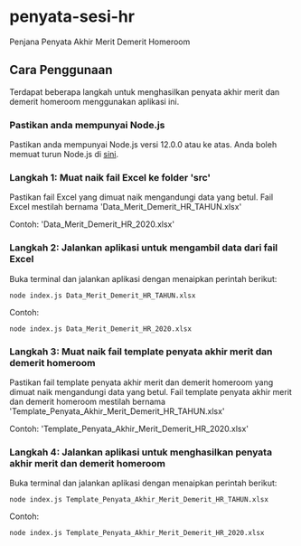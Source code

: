 # penyata-sesi-hr
Penjana Penyata Akhir Merit Demerit Homeroom

## Cara Penggunaan

Terdapat beberapa langkah untuk menghasilkan penyata akhir merit dan demerit homeroom menggunakan aplikasi ini. 

### Pastikan anda mempunyai Node.js

Pastikan anda mempunyai Node.js versi 12.0.0 atau ke atas. Anda boleh memuat turun Node.js di [sini](https://nodejs.org/en/download/).

### Langkah 1: Muat naik fail Excel ke folder 'src'

Pastikan fail Excel yang dimuat naik mengandungi data yang betul. Fail Excel mestilah bernama 'Data_Merit_Demerit_HR_TAHUN.xlsx'

Contoh: 'Data_Merit_Demerit_HR_2020.xlsx'

### Langkah 2: Jalankan aplikasi untuk mengambil data dari fail Excel

Buka terminal dan jalankan aplikasi dengan menaipkan perintah berikut:

```
node index.js Data_Merit_Demerit_HR_TAHUN.xlsx
```

Contoh: 
```
node index.js Data_Merit_Demerit_HR_2020.xlsx
```

### Langkah 3: Muat naik fail template penyata akhir merit dan demerit homeroom

Pastikan fail template penyata akhir merit dan demerit homeroom yang dimuat naik mengandungi data yang betul. Fail template penyata akhir merit dan demerit homeroom mestilah bernama 'Template_Penyata_Akhir_Merit_Demerit_HR_TAHUN.xlsx'

Contoh: 'Template_Penyata_Akhir_Merit_Demerit_HR_2020.xlsx'

### Langkah 4: Jalankan aplikasi untuk menghasilkan penyata akhir merit dan demerit homeroom

Buka terminal dan jalankan aplikasi dengan menaipkan perintah berikut:

```
node index.js Template_Penyata_Akhir_Merit_Demerit_HR_TAHUN.xlsx
```

Contoh: 
```
node index.js Template_Penyata_Akhir_Merit_Demerit_HR_2020.xlsx
```
